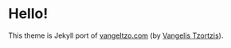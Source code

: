 # Hello!

This theme is Jekyll port of [vangeltzo.com](http://vangeltzo.com/) (by [Vangelis Tzortzis](https://github.com/srekoble)).


